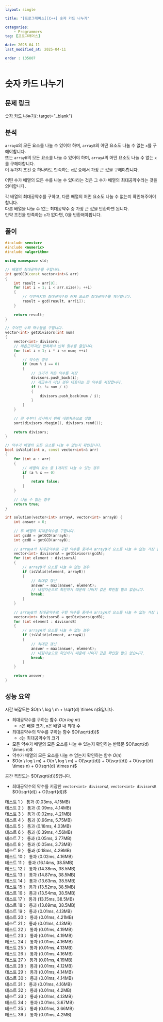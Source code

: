 ```yaml
---
layout: single

title: "[프로그래머스][C++] 숫자 카드 나누기"

categories:
    - Programmers
tag: [프로그래머스]

date: 2025-04-11
last_modified_at: 2025-04-11

order : 135807
---
```


# 숫자 카드 나누기

## 문제 링크

[숫자 카드 나누기](https://school.programmers.co.kr/learn/courses/30/lessons/135807){: target="_blank"}

## 분석

`arrayA`의 모든 요소를 나눌 수 있어야 하며, `arrayB`의 어떤 요소도 나눌 수 없는 `x`를 구해야합니다.  
또는 `arrayB`의 모든 요소를 나눌 수 있어야 하며, `arrayA`의 어떤 요소도 나눌 수 없는 `x`를 구해야합니다.  
이 두가지 조건 중 하나라도 만족하는 `x`값 중에서 가장 큰 값을 구해야합니다.

어떤 수가 배열의 모든 수를 나눌 수 있다라는 것은 그 수가 배열의 최대공약수라는 것을 의미합니다.

각 배열의 최대공약수를 구하고, 다른 배열의 어떤 요소도 나눌 수 없는지 확인해주어야합니다.  
다른 배열을 나눌 수 없는 최대공약수 중 가장 큰 값을 반환하면 됩니다.  
만약 조건을 만족하는 `x`가 없다면, 0을 반환해야합니다.

## 풀이

```cpp
#include <vector>
#include <numeric>
#include <algorithm>

using namespace std;

// 배열의 최대공약수를 구합니다.
int getGCD(const vector<int>& arr)
{
    int result = arr[0];
    for (int i = 1; i < arr.size(); ++i)
    {
        // 이전까지의 최대공약수와 현재 요소의 최대공약수를 계산합니다.
        result = gcd(result, arr[i]);
    }
    
    return result;
}

// 주어진 수의 약수들을 구합니다.
vector<int> getDivisors(int num)
{
    vector<int> divisors;
    // 제곱근까지만 반복해서 반복 횟수를 줄입니다.
    for (int i = 1; i * i <= num; ++i)
    {
        // 약수인 경우
        if (num % i == 0)
        {
            // 크기가 작은 약수를 저장
            divisors.push_back(i);
            // 제곱수가 아닌 경우 대응되는 큰 약수를 저장합니다.
            if (i != num / i)
            {
                divisors.push_back(num / i);
            }
        }
    }
    
    // 큰 수부터 검사하기 위해 내림차순으로 정렬
    sort(divisors.rbegin(), divisors.rend());
    
    return divisors;
}

// 약수가 배열의 모든 요소를 나눌 수 없는지 확인합니다.
bool isValid(int x, const vector<int>& arr)
{
    for (int a : arr)
    {
        // 배열의 요소 중 1개라도 나눌 수 있는 경우
        if (a % x == 0)
        {
            return false;
        }
    }
    
    // 나눌 수 없는 경우
    return true;
}

int solution(vector<int> arrayA, vector<int> arrayB) {
    int answer = 0;
    
    // 두 배열의 최대공약수를 구합니다.
    int gcdA = getGCD(arrayA);
    int gcdB = getGCD(arrayB);
    
    // arrayA의 최대공약수로 구한 약수들 중에서 arrayB의 요소를 나눌 수 없는 가장 큰 수를 찾습니다.
    vector<int> divisorsA = getDivisors(gcdA);
    for (int element : divisorsA)
    {
        // arrayB의 요소를 나눌 수 없는 경우
        if (isValid(element, arrayB))
        {
            // 최대값 갱신
            answer = max(answer, element);
            // 내림차순으로 확인하기 때문에 나머지 값은 확인할 필요 없습니다.
            break;
        }
    }
    
    // arrayB의 최대공약수로 구한 약수들 중에서 arrayA의 요소를 나눌 수 없는 가장 큰 수를 찾습니다.
    vector<int> divisorsB = getDivisors(gcdB);
    for (int element : divisorsB)
    {
        // arrayA의 요소를 나눌 수 없는 경우
        if (isValid(element, arrayA))
        {
            // 최대값 갱신
            answer = max(answer, element);
            // 내림차순으로 확인하기 때문에 나머지 값은 확인할 필요 없습니다.
            break;
        }
    }
    
    return answer;
}
```

## 성능 요약

시간 복잡도는 $O(n \ log \ m + \sqrt{d} \times n)$입니다.

- 최대공약수를 구하는 함수 $O(n \ log \ m)$
    - `n`은 배열 크기, `m`은 배열 내 최대 수
- 최대공약수의 약수를 구하는 함수 $O(\sqrt{d})$
    - `d`는 최대공약수의 크기
- 모든 약수가 배열의 모든 요소를 나눌 수 있는지 확인하는 반복문 $O(\sqrt{d} \times n)$
- 약수가 배열의 모든 요소를 나눌 수 없는지 확인하는 함수 $O(n)$
- $O(n \ log \ m) + O(n \ log \ m) + O(\sqrt{d}) + O(\sqrt{d}) + O(\sqrt{d} \times n) + O(\sqrt{d} \times n)$

공간 복잡도는 $O(\sqrt{d})$입니다.

- 최대공약수의 약수를 저장한 `vector<int> divisorsA`, `vector<int> divisorsB` $O(\sqrt{d}) + O(\sqrt{d})$

테스트 1 〉 통과 (0.03ms, 4.15MB)  
테스트 2 〉 통과 (0.09ms, 4.14MB)  
테스트 3 〉 통과 (0.02ms, 4.21MB)  
테스트 4 〉 통과 (0.96ms, 5.75MB)  
테스트 5 〉 통과 (0.18ms, 4.03MB)  
테스트 6 〉 통과 (0.39ms, 4.56MB)  
테스트 7 〉 통과 (0.05ms, 3.77MB)  
테스트 8 〉 통과 (0.05ms, 3.73MB)  
테스트 9 〉 통과 (0.18ms, 4.29MB)  
테스트 10 〉 통과 (0.02ms, 4.16MB)  
테스트 11 〉 통과 (16.14ms, 38.5MB)  
테스트 12 〉 통과 (14.38ms, 38.5MB)  
테스트 13 〉 통과 (14.87ms, 38.5MB)  
테스트 14 〉 통과 (13.63ms, 38.5MB)  
테스트 15 〉 통과 (13.52ms, 38.5MB)  
테스트 16 〉 통과 (13.54ms, 38.5MB)  
테스트 17 〉 통과 (13.15ms, 38.5MB)  
테스트 18 〉 통과 (13.69ms, 38.5MB)  
테스트 19 〉 통과 (0.01ms, 4.13MB)  
테스트 20 〉 통과 (0.01ms, 4.21MB)  
테스트 21 〉 통과 (0.01ms, 4.13MB)  
테스트 22 〉 통과 (0.01ms, 4.19MB)  
테스트 23 〉 통과 (0.01ms, 4.19MB)  
테스트 24 〉 통과 (0.01ms, 4.16MB)  
테스트 25 〉 통과 (0.01ms, 4.13MB)  
테스트 26 〉 통과 (0.01ms, 4.16MB)  
테스트 27 〉 통과 (0.01ms, 4.19MB)  
테스트 28 〉 통과 (0.01ms, 4.12MB)  
테스트 29 〉 통과 (0.01ms, 4.14MB)  
테스트 30 〉 통과 (0.01ms, 4.14MB)  
테스트 31 〉 통과 (0.01ms, 4.16MB)  
테스트 32 〉 통과 (0.01ms, 4.2MB)  
테스트 33 〉 통과 (0.01ms, 4.13MB)  
테스트 34 〉 통과 (0.01ms, 3.67MB)  
테스트 35 〉 통과 (0.01ms, 3.66MB)  
테스트 36 〉 통과 (0.01ms, 4.2MB)  